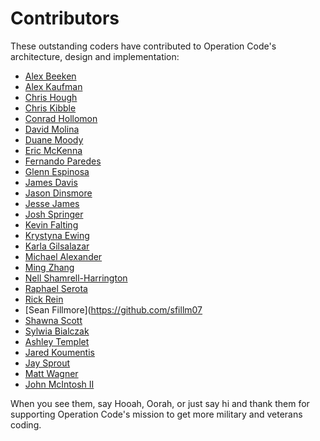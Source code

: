 Contributors
============

These outstanding coders have contributed to Operation Code's architecture, design and implementation:

* [Alex Beeken](https://github.com/alexbeeken)
* [Alex Kaufman](https://github.com/alexkaufman06)
* [Chris Hough](https://github.com/chrishough)
* [Chris Kibble](https://github.com/ckib16)
* [Conrad Hollomon](https://github.com/hollomancer)
* [David Molina](https://github.com/davidmolina)
* [Duane Moody](https://github.com/dmmoody)
* [Eric McKenna](https://github.com/emckenna)
* [Fernando Paredes](https://github.com/nanoxd)
* [Glenn Espinosa](https://github.com/gxespino)
* [James Davis](https://github.com/cavalryjim)
* [Jason Dinsmore](https://github.com/dinjas)
* [Jesse James](https://github.com/jrjamespdx)
* [Josh Springer](https://github.com/jdspringr07)
* [Kevin Falting](https://github.com/KevinRoss-)
* [Krystyna Ewing](https://github.com/Wimsy113)
* [Karla Gilsalazar](https://github.com/karla001)
* [Michael Alexander](https://github.com/cenderin)
* [Ming Zhang](https://github.com/Scripore)
* [Nell Shamrell-Harrington](https://github.com/nellshamrell)
* [Raphael Serota](https://github.com/rserota)
* [Rick Rein](https://github.com/rickr)
* [Sean Fillmore](https://github.com/sfillm07
* [Shawna Scott](https://github.com/shawnacscott)
* [Sylwia Bialczak](https://github.com/ArgonCode)
* [Ashley Templet](https://github.com/AshTemp)
* [Jared Koumentis](https://github.com/ShepBook)
* [Jay Sprout](https://github.com/jotasprout)
* [Matt Wagner](https://github.com/mwagz)
* [John McIntosh II](https://github.com/ver2point0)

When you see them, say Hooah, Oorah, or just say hi and thank them for supporting Operation Code's mission to get more military and veterans coding.
